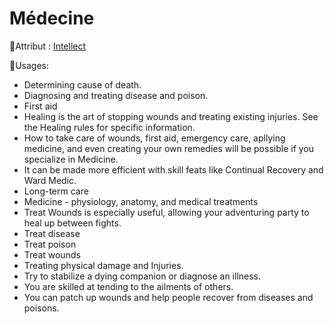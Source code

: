 # Médecine

🚧Attribut : [Intellect](/docs/attributs/intellect.md)

🚧Usages:

- Determining cause of death.
- Diagnosing and treating disease and poison.
- First aid
- Healing is the art of stopping wounds and treating existing injuries. See the Healing rules for specific information.
- How to take care of wounds, first aid, emergency care, apllying medicine, and even creating your own remedies will be possible if you specialize in Medicine.
- It can be made more efficient with skill feats like Continual Recovery and Ward Medic.
- Long-term care
- Medicine - physiology, anatomy, and medical treatments
- Treat Wounds is especially useful, allowing your adventuring party to heal up between fights.
- Treat disease
- Treat poison
- Treat wounds
- Treating physical damage and Injuries.
- Try to stabilize a dying companion or diagnose an illness.
- You are skilled at tending to the ailments of others.
- You can patch up wounds and help people recover from diseases and poisons.
